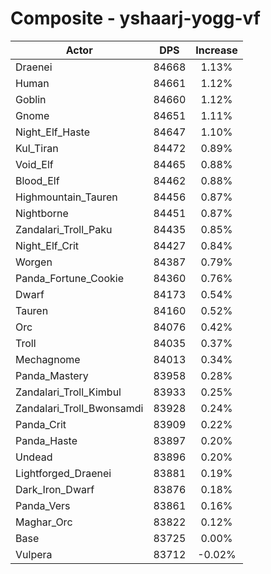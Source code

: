 # Composite - yshaarj-yogg-vf
| Actor | DPS | Increase |
|---|:---:|:---:|
|Draenei|84668|1.13%|
|Human|84661|1.12%|
|Goblin|84660|1.12%|
|Gnome|84651|1.11%|
|Night_Elf_Haste|84647|1.10%|
|Kul_Tiran|84472|0.89%|
|Void_Elf|84465|0.88%|
|Blood_Elf|84462|0.88%|
|Highmountain_Tauren|84456|0.87%|
|Nightborne|84451|0.87%|
|Zandalari_Troll_Paku|84435|0.85%|
|Night_Elf_Crit|84427|0.84%|
|Worgen|84387|0.79%|
|Panda_Fortune_Cookie|84360|0.76%|
|Dwarf|84173|0.54%|
|Tauren|84160|0.52%|
|Orc|84076|0.42%|
|Troll|84035|0.37%|
|Mechagnome|84013|0.34%|
|Panda_Mastery|83958|0.28%|
|Zandalari_Troll_Kimbul|83933|0.25%|
|Zandalari_Troll_Bwonsamdi|83928|0.24%|
|Panda_Crit|83909|0.22%|
|Panda_Haste|83897|0.20%|
|Undead|83896|0.20%|
|Lightforged_Draenei|83881|0.19%|
|Dark_Iron_Dwarf|83876|0.18%|
|Panda_Vers|83861|0.16%|
|Maghar_Orc|83822|0.12%|
|Base|83725|0.00%|
|Vulpera|83712|-0.02%|
